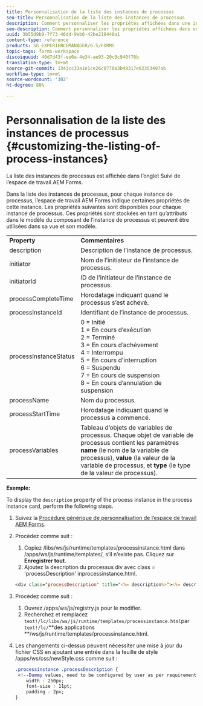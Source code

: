 ```yaml
---
title: Personnalisation de la liste des instances de processus
seo-title: Personnalisation de la liste des instances de processus
description: Comment personnaliser les propriétés affichées dans une instance de processus de l’espace de travail AEM Forms.
seo-description: Comment personnaliser les propriétés affichées dans une instance de processus de l’espace de travail AEM Forms.
uuid: 3b55d9b9-7f73-46dd-9eb6-42be218440a1
content-type: reference
products: SG_EXPERIENCEMANAGER/6.5/FORMS
topic-tags: forms-workspace
discoiquuid: 40d7d43f-ee0a-4e34-ae93-20c9c940f76b
translation-type: tm+mt
source-git-commit: 1343cc33a1e1ce26c0770a3b49317e82353497ab
workflow-type: tm+mt
source-wordcount: '302'
ht-degree: 88%

---
```



# Personnalisation de la liste des instances de processus {#customizing-the-listing-of-process-instances}

La liste des instances de processus est affichée dans l’onglet Suivi de l’espace de travail AEM Forms.

Dans la liste des instances de processus, pour chaque instance de processus, l’espace de travail AEM Forms indique certaines propriétés de cette instance. Les propriétés suivantes sont disponibles pour chaque instance de processus. Ces propriétés sont stockées en tant qu’attributs dans le modèle du composant de l’instance de processus et peuvent être utilisées dans sa vue et son modèle.

<table>
 <tbody>
  <tr>
   <td><strong>Property</strong></td>
   <td><strong>Commentaires</strong></td>
  </tr>
  <tr>
   <td>description</td>
   <td>Description de l’instance de processus.</td>
  </tr>
  <tr>
   <td>initiator</td>
   <td>Nom de l’initiateur de l’instance de processus.</td>
  </tr>
  <tr>
   <td>initiatorId</td>
   <td>ID de l’initiateur de l’instance de processus.</td>
  </tr>
  <tr>
   <td>processCompleteTime</td>
   <td>Horodatage indiquant quand le processus s’est achevé.</td>
  </tr>
  <tr>
   <td>processInstanceId</td>
   <td>Identifiant de l’instance de processus.</td>
  </tr>
  <tr>
   <td>processInstanceStatus</td>
   <td>0 = Initié<br /> 1 = En cours d’exécution<br /> 2 = Terminé<br /> 3 = En cours d’achèvement<br /> 4 = Interrompu<br /> 5 = En cours d’interruption<br /> 6 = Suspendu<br /> 7 = En cours de suspension<br /> 8 = En cours d’annulation de suspension</td>
  </tr>
  <tr>
   <td>processName</td>
   <td>Nom du processus.</td>
  </tr>
  <tr>
   <td>processStartTime</td>
   <td>Horodatage indiquant quand le processus a commencé.</td>
  </tr>
  <tr>
   <td>processVariables</td>
   <td>Tableau d’objets de variables de processus. Chaque objet de variable de processus contient les paramètres <strong>name</strong> (le nom de la variable de processus), <strong>value</strong> (la valeur de la variable de processus, et<strong> type</strong> (le type de la valeur de processus).</td>
  </tr>
 </tbody>
</table>

**Exemple:**

To display the `description` property of the process instance in the process instance card, perform the following steps.

1. Suivez la [Procédure générique de personnalisation de l’espace de travail AEM Forms](/help/forms/using/generic-steps-html-workspace-customization.md).
1. Procédez comme suit :

   1. Copiez /libs/ws/js/runtime/templates/processinstance.html dans /apps/ws/js/runtime/templates/, s’il n’existe pas. Cliquez sur **Enregistrer tout**.
   1. Ajoutez la description du processus div avec class = &#39;processDescription&#39; inprocessinstance.html.

   ```jsp
   <div class="processDescription" title="<%= description%>"><%= description%></div>
   ```

1. Procédez comme suit :

   1. Ouvrez /apps/ws/js/registry.js pour le modifier.
   1. Recherchez et remplacez `text!/lc/libs/ws/js/runtime/templates/processinstance.html`par `text!/lc/`**des applications **/ws/js/runtime/templates/processinstance.html.

1. Les changements ci-dessus peuvent nécessiter une mise à jour du fichier CSS en ajoutant une entrée dans la feuille de style /apps/ws/css/newStyle.css comme suit :

   ```css
   .processinstance .processDescription {
    <!--Dummy values, need to be configured by user as per requirement as well as user can add or delete any property depending upon requirement-->
       width : 250px;
       font-size : 11pt;
       padding : 2px;
   }
   ```
